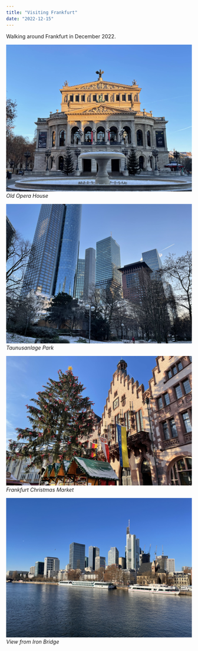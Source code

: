 ```yaml
---
title: "Visiting Frankfurt"
date: "2022-12-15"
---
```


Walking around Frankfurt in December 2022.

![Old Opera House](./1.jpg)
_Old Opera House_

![Taunusanlage Park](./2.jpg)
_Taunusanlage Park_

![_Frankfurt Christmas Market](./3.jpg)
_Frankfurt Christmas Market_

![View from Iron Bridge](./4.jpg)
_View from Iron Bridge_
